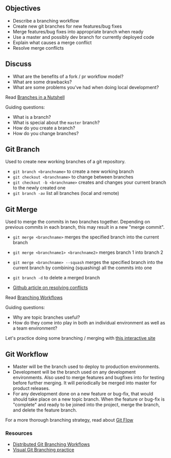 ## Objectives

- Describe a branching workflow
- Create new git branches for new features/bug fixes
- Merge features/bug fixes into appropriate branch when ready
- Use a master and possibly dev branch for currently deployed code
- Explain what causes a merge conflict
- Resolve merge conflicts


## Discuss
 - What are the benefits of a fork / pr workflow model?
 - What are some drawbacks?
 - What are some problems you've had when doing local development?

Read [Branches in a Nutshell](https://git-scm.com/book/en/v2/Git-Branching-Branches-in-a-Nutshell)

Guiding questions:

- What is a branch?
- What is special about the `master` branch?
- How do you create a branch?
- How do you change branches?

## Git Branch
Used to create new working branches of a git repository.

 - `git branch <branchname>` to create a new working branch
 - `git checkout <branchname>` to change between branches
 - `git checkout -b <branchname>` creates and changes your current branch to the newly created one
 - `git branch -av` list all branches (local and remote)

## Git Merge
Used to merge the commits in two branches together. Depending on previous commits in each branch, this may result in a new "merge commit".

 - `git merge <branchname>` merges the specified branch into the current branch
 - `git merge <branchname1> <branchname2>` merges branch 1 into branch 2
 - `git merge <branchname> --squash` merges the specified branch into the current branch by combining (squashing) all the commits into one
 - `git branch -d` to delete a merged branch

 - [Github article on resolving conflicts](https://help.github.com/articles/resolving-a-merge-conflict-from-the-command-line/)

Read [Branching Workflows](https://git-scm.com/book/en/v2/Git-Branching-Branching-Workflows)

Guiding questions:

- Why are topic branches useful?
- How do they come into play in both an individual environment as well as a team environment?

Let's practice doing some branching / merging with [this interactive site](http://learngitbranching.js.org/?NODEMO)

## Git Workflow
 - Master will be the branch used to deploy to production environments.
 - Development will be the branch used on any development environments. Also used to merge features and bugfixes into for testing before further merging. It will periodically be merged into master for product releases.
 - For any development done on a new feature or bug-fix, that would should take place on a new topic branch. When the feature or bug-fix is "complete" and ready to be joined into the project, merge the branch, and delete the feature branch.

For a more thorough branching strategy, read about [Git Flow](http://nvie.com/posts/a-successful-git-branching-model/)


### Resources
- [Distributed Git Branching Workflows](https://git-scm.com/book/en/v2/Distributed-Git-Distributed-Workflows)
- [Visual Git Branching practice](http://learngitbranching.js.org/)
